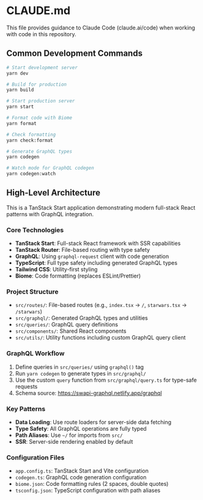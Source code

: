 # CLAUDE.md

This file provides guidance to Claude Code (claude.ai/code) when working with code in this repository.

## Common Development Commands

```bash
# Start development server
yarn dev

# Build for production
yarn build

# Start production server
yarn start

# Format code with Biome
yarn format

# Check formatting
yarn check:format

# Generate GraphQL types
yarn codegen

# Watch mode for GraphQL codegen
yarn codegen:watch
```

## High-Level Architecture

This is a TanStack Start application demonstrating modern full-stack React patterns with GraphQL integration.

### Core Technologies
- **TanStack Start**: Full-stack React framework with SSR capabilities
- **TanStack Router**: File-based routing with type safety
- **GraphQL**: Using `graphql-request` client with code generation
- **TypeScript**: Full type safety including generated GraphQL types
- **Tailwind CSS**: Utility-first styling
- **Biome**: Code formatting (replaces ESLint/Prettier)

### Project Structure
- `src/routes/`: File-based routes (e.g., `index.tsx` → `/`, `starwars.tsx` → `/starwars`)
- `src/graphql/`: Generated GraphQL types and utilities
- `src/queries/`: GraphQL query definitions
- `src/components/`: Shared React components
- `src/utils/`: Utility functions including custom GraphQL query client

### GraphQL Workflow
1. Define queries in `src/queries/` using `graphql()` tag
2. Run `yarn codegen` to generate types in `src/graphql/`
3. Use the custom `query` function from `src/graphql/query.ts` for type-safe requests
4. Schema source: https://swapi-graphql.netlify.app/graphql

### Key Patterns
- **Data Loading**: Use route loaders for server-side data fetching
- **Type Safety**: All GraphQL operations are fully typed
- **Path Aliases**: Use `~/` for imports from `src/`
- **SSR**: Server-side rendering enabled by default

### Configuration Files
- `app.config.ts`: TanStack Start and Vite configuration
- `codegen.ts`: GraphQL code generation configuration
- `biome.json`: Code formatting rules (2 spaces, double quotes)
- `tsconfig.json`: TypeScript configuration with path aliases